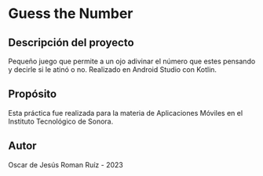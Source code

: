 # Guess the Number
## Descripción del proyecto
Pequeño juego que permite a un ojo adivinar el número que estes pensando y decirle si le atinó o no. Realizado en Android Studio con Kotlin.

## Propósito
Esta práctica fue realizada para la materia de Aplicaciones Móviles en el Instituto Tecnológico de Sonora.

## Autor
Oscar de Jesús Roman Ruíz - 2023
